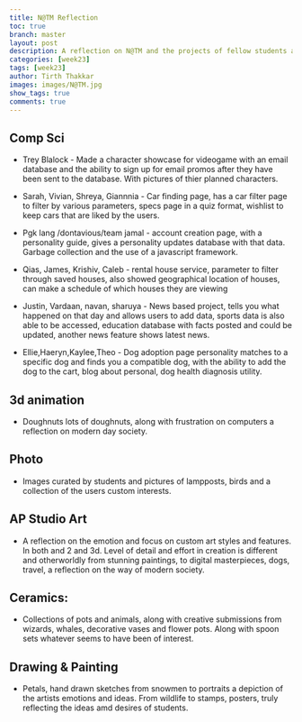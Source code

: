 ```yaml
---
title: N@TM Reflection
toc: true
branch: master
layout: post
description: A reflection on N@TM and the projects of fellow students and classes
categories: [week23]
tags: [week23]
author: Tirth Thakkar
images: images/N@TM.jpg
show_tags: true
comments: true
---
```

## Comp Sci 
- Trey Blalock - Made a character showcase for videogame with an email database and the ability to sign up for email promos after they have been sent to the database. With pictures of thier planned characters.

- Sarah, Vivian, Shreya, Giannnia - Car finding page, has a car filter page to filter by various parameters, specs page in a quiz format, wishlist to keep cars that are liked by the users. 

- Pgk lang /dontavious/team jamal - account creation page, with a personality guide, gives a personality updates database with that data. Garbage collection and the use of a javascript framework. 

- Qias, James, Krishiv, Caleb - rental house service, parameter to filter through saved houses, also showed geographical location of houses, can make a schedule of which houses they are viewing
 
- Justin, Vardaan, navan, sharuya - News based project, tells you what happened on that day and allows users to add data, sports data is also able to be accessed, education database with facts posted and could be updated, another news feature shows latest news. 

- Ellie,Haeryn,Kaylee,Theo - Dog adoption page personality matches to a specific dog and finds you a compatible dog, with the ability to add the dog to the cart, blog about personal, dog health diagnosis utility. 

## 3d animation
- Doughnuts lots of doughnuts, along with frustration on computers a reflection on modern day society. 

## Photo
- Images curated by students and pictures of lampposts, birds and a collection of the users custom interests.

## AP Studio Art
- A reflection on the emotion and focus on custom art styles and features. In both and 2 and 3d. Level of detail and effort in creation is different and otherworldly from stunning paintings, to digital masterpieces, dogs, travel, a reflection on the way of modern society. 

## Ceramics:
- Collections of pots and animals, along with creative submissions from wizards, whales, decorative vases and flower pots. Along with spoon sets whatever seems to have been of interest.

## Drawing & Painting 
- Petals, hand drawn sketches from snowmen to portraits a depiction of the artists emotions and ideas. From wildlife to stamps, posters, truly reflecting the ideas amd desires of students.
